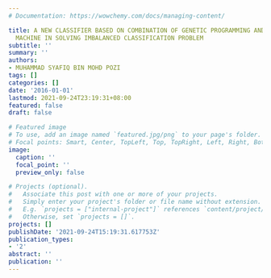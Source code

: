 ```yaml
---
# Documentation: https://wowchemy.com/docs/managing-content/

title: A NEW CLASSIFIER BASED ON COMBINATION OF GENETIC PROGRAMMING AND SUPPORT VECTOR
  MACHINE IN SOLVING IMBALANCED CLASSIFICATION PROBLEM
subtitle: ''
summary: ''
authors:
- MUHAMMAD SYAFIQ BIN MOHD POZI
tags: []
categories: []
date: '2016-01-01'
lastmod: 2021-09-24T23:19:31+08:00
featured: false
draft: false

# Featured image
# To use, add an image named `featured.jpg/png` to your page's folder.
# Focal points: Smart, Center, TopLeft, Top, TopRight, Left, Right, BottomLeft, Bottom, BottomRight.
image:
  caption: ''
  focal_point: ''
  preview_only: false

# Projects (optional).
#   Associate this post with one or more of your projects.
#   Simply enter your project's folder or file name without extension.
#   E.g. `projects = ["internal-project"]` references `content/project/deep-learning/index.md`.
#   Otherwise, set `projects = []`.
projects: []
publishDate: '2021-09-24T15:19:31.617753Z'
publication_types:
- '2'
abstract: ''
publication: ''
---
```

